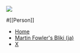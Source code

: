 ![](https://pbs.twimg.com/profile_images/79787739/mf-tg-sq_400x400.jpg)

#[[Person]]

- [Home](https://martinfowler.com/)
- [Martin Fowler's Bliki (ja)](https://bliki-ja.github.io/)
- [X](https://twitter.com/martinfowler)